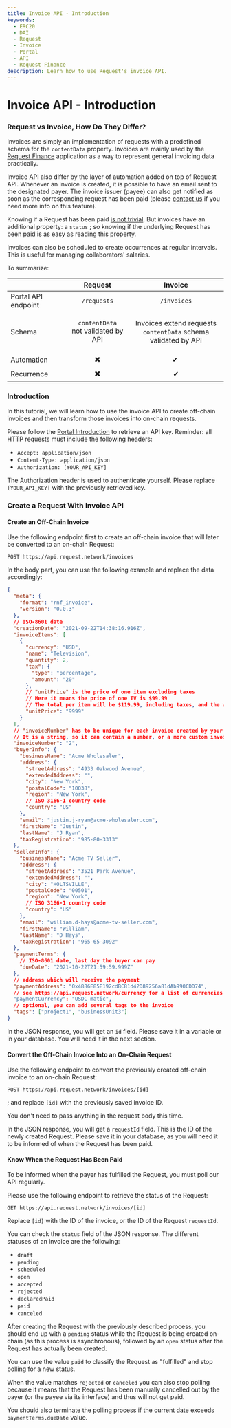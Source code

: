 ```yaml
---
title: Invoice API - Introduction
keywords:
  - ERC20
  - DAI
  - Request
  - Invoice
  - Portal
  - API
  - Request Finance
description: Learn how to use Request's invoice API.
---
```


# Invoice API - Introduction

### Request vs Invoice, How Do They Differ?

Invoices are simply an implementation of requests with a predefined schema for the `contentData` property. Invoices are mainly used by the [Request Finance](https://app.request.finance/) application as a way to represent general invoicing data practically.

Invoice API also differ by the layer of automation added on top of Request API. Whenever an invoice is created, it is possible to have an email sent to the designated payer. The invoice issuer (payee) can also get notified as soon as the corresponding request has been paid (please [contact us](https://www.request.finance/contact-us) if you need more info on this feature).

Knowing if a Request has been paid [is not trivial](2-payment-status.md). But invoices have an additional property: a `status` ; so knowing if the underlying Request has been paid is as easy as reading this property.

Invoices can also be scheduled to create occurrences at regular intervals. This is useful for managing collaborators' salaries.

To summarize:

|                     |                         Request                         |                                       Invoice                                       |
| ------------------- | :-----------------------------------------------------: | :---------------------------------------------------------------------------------: |
| Portal API endpoint |                       `/requests`                       |                                     `/invoices`                                     |
| Schema              | <p><code>contentData</code><br>not validated by API</p> | <p>Invoices extend requests<br><code>contentData</code> schema validated by API</p> |
| Automation          |                            ✖️                           |                                         ✔ ️                                         |
| Recurrence          |                            ✖️                           |                                          ✔                                          |

### Introduction

In this tutorial, we will learn how to use the invoice API to create off-chain invoices and then transform those invoices into on-chain requests.

Please follow the [Portal Introduction](./) to retrieve an API key. Reminder: all HTTP requests must include the following headers:

* `Accept: application/json`
* `Content-Type: application/json`
* `Authorization: [YOUR_API_KEY]`

The Authorization header is used to authenticate yourself. Please replace `[YOUR_API_KEY]` with the previously retrieved key.

### Create a Request With Invoice API

#### Create an Off-Chain Invoice

Use the following endpoint first to create an off-chain invoice that will later be converted to an on-chain Request:

`POST https://api.request.network/invoices`

In the body part, you can use the following example and replace the data accordingly:

```json
{
  "meta": {
    "format": "rnf_invoice",
    "version": "0.0.3"
  },
  // ISO-8601 date
  "creationDate": "2021-09-22T14:38:16.916Z",
  "invoiceItems": [
    {
      "currency": "USD",
      "name": "Television",
      "quantity": 2,
      "tax": {
        "type": "percentage",
        "amount": "20"
      },
      // "unitPrice" is the price of one item excluding taxes
      // Here it means the price of one TV is $99.99
      // The total per item will be $119.99, including taxes, and the whole sum will be $239.98
      "unitPrice": "9999"
    }
  ],
  // "invoiceNumber" has to be unique for each invoice created by your account.
  // It is a string, so it can contain a number, or a more custom invoice identifier.
  "invoiceNumber": "2",
  "buyerInfo": {
    "businessName": "Acme Wholesaler",
    "address": {
      "streetAddress": "4933 Oakwood Avenue",
      "extendedAddress": "",
      "city": "New York",
      "postalCode": "10038",
      "region": "New York",
      // ISO 3166-1 country code
      "country": "US"
    },
    "email": "justin.j-ryan@acme-wholesaler.com",
    "firstName": "Justin",
    "lastName": "J Ryan",
    "taxRegistration": "985-80-3313"
  },
  "sellerInfo": {
    "businessName": "Acme TV Seller",
    "address": {
      "streetAddress": "3521 Park Avenue",
      "extendedAddress": "",
      "city": "HOLTSVILLE",
      "postalCode": "00501",
      "region": "New York",
      // ISO 3166-1 country code
      "country": "US"
    },
    "email": "william.d-hays@acme-tv-seller.com",
    "firstName": "William",
    "lastName": "D Hays",
    "taxRegistration": "965-65-3092"
  },
  "paymentTerms": {
    // ISO-8601 date, last day the buyer can pay
    "dueDate": "2021-10-22T21:59:59.999Z"
  },
  // address which will receive the payment
  "paymentAddress": "0x4886E85E192cdBC81d42D89256a81dAb990CDD74",
  // see https://api.request.network/currency for a list of currencies
  "paymentCurrency": "USDC-matic",
  // optional, you can add several tags to the invoice
  "tags": ["project1", "businessUnit3"]
}
```

In the JSON response, you will get an `id` field. Please save it in a variable or in your database. You will need it in the next section.

#### Convert the Off-Chain Invoice Into an On-Chain Request

Use the following endpoint to convert the previously created off-chain invoice to an on-chain Request:

`POST https://api.request.network/invoices/[id]`

; and replace `[id]` with the previously saved invoice ID.

You don't need to pass anything in the request body this time.

In the JSON response, you will get a `requestId` field. This is the ID of the newly created Request. Please save it in your database, as you will need it to be informed of when the Request has been paid.

#### Know When the Request Has Been Paid

To be informed when the payer has fulfilled the Request, you must poll our API regularly.

Please use the following endpoint to retrieve the status of the Request:

`GET https://api.request.network/invoices/[id]`

Replace `[id]` with the ID of the invoice, or the ID of the Request `requestId`.

You can check the `status` field of the JSON response. The different statuses of an invoice are the following:

* `draft`
* `pending`
* `scheduled`
* `open`
* `accepted`
* `rejected`
* `declaredPaid`
* `paid`
* `canceled`

After creating the Request with the previously described process, you should end up with a `pending` status while the Request is being created on-chain (as this process is asynchronous), followed by an `open` status after the Request has actually been created.

You can use the value `paid` to classify the Request as "fulfilled" and stop polling for a new status.

When the value matches `rejected` or `canceled` you can also stop polling because it means that the Request has been manually cancelled out by the payer (or the payee via its interface) and thus will not get paid.

You should also terminate the polling process if the current date exceeds `paymentTerms.dueDate` value.
